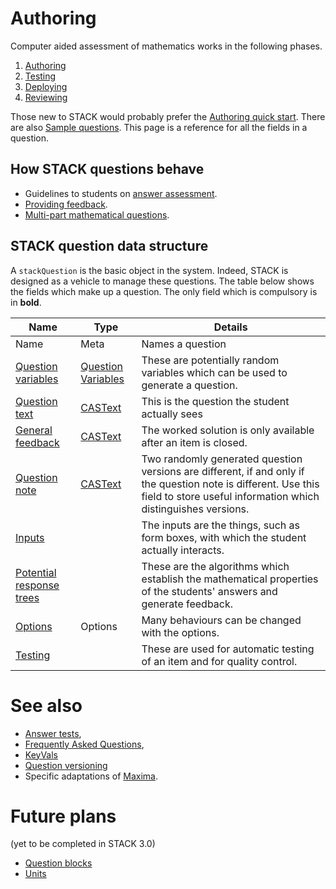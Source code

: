 # Authoring

Computer aided assessment of mathematics works in the following phases.

1. [Authoring](../Authoring/)
2. [Testing](Testing.md)
3. [Deploying](Deploying.md)
4. [Reviewing](Reviewing.md)

Those new to STACK would probably prefer the [Authoring quick start](Authoring_quick_start.md).
There are also [Sample questions](Sample_questions.md).
This page is a reference for all the fields in a question.

## How STACK questions behave  ##

* Guidelines to students on [answer assessment](../Students/Answer_assessment.md).
* [Providing feedback](Feedback.md).
* [Multi-part mathematical questions](Multi-part_mathematical_questions.md).

## STACK question data structure  ##

A `stackQuestion` is the basic object in the system. Indeed, STACK is designed as a vehicle to manage these questions.
The table below shows the fields which make up a question.
The only field which is compulsory is in **bold**.

| Name                                                       | Type                                                       | Details
| ---------------------------------------------------------- | ---------------------------------------------------------- | ----------------------------------------------------------------------------------------------------------------------------------------------------------------------------------
| Name                                                       | Meta                                                       | Names a question
| [Question variables](KeyVals.md#Question_variables)        | [Question Variables](KeyVals.md#Question_variables)        | These are potentially random variables which can be used to generate a question.
| [Question text](CASText.md#question_text)                  | [CASText](CASText.md)                                      | This is the question the student actually sees
| [General feedback](CASText.md#General_feedback)            | [CASText](CASText.md)                                      | The worked solution is only available after an item is closed.
| [Question note](Question_note.md)                          | [CASText](CASText.md)                                      | Two randomly generated question versions are different, if and only if the question note is different.  Use this field to store useful information which distinguishes versions.
| [Inputs](Inputs.md)                                        |                                                            | The inputs are the things, such as form boxes, with which the student actually interacts.
| [Potential response trees](Potential_response_trees.md)    |                                                            | These are the algorithms which establish the mathematical properties of the students' answers and generate feedback.
| [Options](Options.md)                                      | Options                                                    | Many behaviours can be changed with the options.
| [Testing](Testing.md)                                      |                                                            | These are used for automatic testing of an item and for quality control.

# See also

* [Answer tests](Answer_tests.md),
* [Frequently Asked Questions](Author_FAQ.md),
* [KeyVals](KeyVals.md)
* [Question versioning](Question_versioning.md)
* Specific adaptations of [Maxima](../CAS/Maxima.md).

# Future plans

(yet to be completed in STACK 3.0)

* [Question blocks](Question_blocks.md)
* [Units](Units.md)


